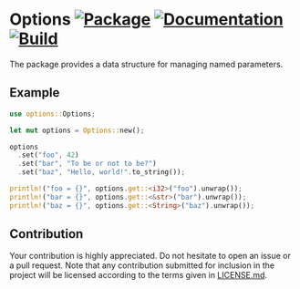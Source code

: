 # Options [![Package][package-img]][package-url] [![Documentation][documentation-img]][documentation-url] [![Build][build-img]][build-url]

The package provides a data structure for managing named parameters.

## Example

```rust
use options::Options;

let mut options = Options::new();

options
  .set("foo", 42)
  .set("bar", "To be or not to be?")
  .set("baz", "Hello, world!".to_string());

println!("foo = {}", options.get::<i32>("foo").unwrap());
println!("bar = {}", options.get::<&str>("bar").unwrap());
println!("baz = {}", options.get::<String>("baz").unwrap());
```

## Contribution

Your contribution is highly appreciated. Do not hesitate to open an issue or a
pull request. Note that any contribution submitted for inclusion in the project
will be licensed according to the terms given in [LICENSE.md](LICENSE.md).

[build-img]: https://github.com/stainless-steel/options/workflows/build/badge.svg
[build-url]: https://github.com/stainless-steel/options/actions/workflows/build.yml
[documentation-img]: https://docs.rs/options/badge.svg
[documentation-url]: https://docs.rs/options
[package-img]: https://img.shields.io/crates/v/options.svg
[package-url]: https://crates.io/crates/options
